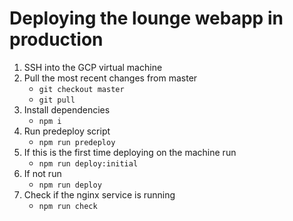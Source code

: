 # Deploying the lounge webapp in production
1. SSH into the GCP virtual machine
2. Pull the most recent changes from master
    - `git checkout master`
    - `git pull`
3. Install dependencies
    - `npm i`
4. Run predeploy script
    - `npm run predeploy`
5. If this is the first time deploying on the machine run
    - `npm run deploy:initial`
6. If not run
    - `npm run deploy`
7. Check if the nginx service is running
    - `npm run check`
